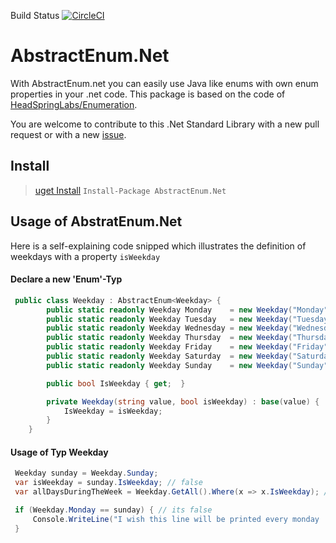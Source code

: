 Build Status  [![CircleCI](https://circleci.com/gh/feitzi/AbstractEnum.Net/tree/master.svg?style=svg)](https://circleci.com/gh/feitzi/AbstractEnum.Net/tree/master)


# AbstractEnum.Net
With AbstractEnum.net you can easily use Java like enums with own enum properties in your .net code. 
This package is based on the code of [HeadSpringLabs/Enumeration](https://github.com/HeadspringLabs/Enumeration).

You are welcome to contribute to this .Net Standard Library with a new pull request or with a new [issue](https://github.com/feitzi/AbstractEnum.Net/issues/new).

## Install
> [uget Install](https://www.nuget.org/packages/AbstractEnum.Net/)
> ```Install-Package AbstractEnum.Net```
## Usage of AbstratEnum.Net
Here is a self-explaining code snipped which illustrates the definition of weekdays with a property `isWeekday`

#### Declare a new 'Enum'-Typ
````c#
 public class Weekday : AbstractEnum<Weekday> {
        public static readonly Weekday Monday    = new Weekday("Monday",true);
        public static readonly Weekday Tuesday   = new Weekday("Tuesday", true);
        public static readonly Weekday Wednesday = new Weekday("Wednesday",true);
        public static readonly Weekday Thursday  = new Weekday("Thursday",true);
        public static readonly Weekday Friday    = new Weekday("Friday",true);
        public static readonly Weekday Saturday  = new Weekday("Saturday",false);
        public static readonly Weekday Sunday    = new Weekday("Sunday", false);

        public bool IsWeekday { get;  }

        private Weekday(string value, bool isWeekday) : base(value) {
            IsWeekday = isWeekday;
        }
    }
````

#### Usage of Typ Weekday
````c#
 Weekday sunday = Weekday.Sunday;
 var isWeekday = sunday.IsWeekday; // false
 var allDaysDuringTheWeek = Weekday.GetAll().Where(x => x.IsWeekday); //  Monday, Tuesday, Wednesday, Thursday, Friday   

 if (Weekday.Monday == sunday) { // its false
     Console.WriteLine("I wish this line will be printed every monday :D");
 } 
````
